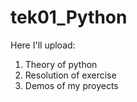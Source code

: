 # tek01_Python

Here I'll upload:
1. Theory of python
2. Resolution of exercise
3. Demos of my proyects